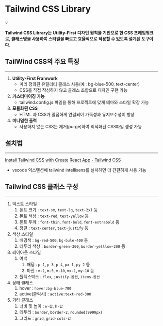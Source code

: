 # Tailwind CSS Library

<aside>
💡

**Tailwind CSS Library는 Utility-First 디자인 원칙을 기반으로 한 CSS 프레임워크로, 클래스명을 사용하여 스타일을 빠르고 효율적으로 적용할 수 있도록 설계된 도구이다.**

</aside>

## TailWind CSS의 주요 특징

---

1. **Utility-First Framwork**
    - 미리 정의된 유틸리티 클래스 사용(예 : bg-blue-500, text-center)
    - CSS를 직접 작성하지 않고 클래스 조합으로 디자인 구현 가능
2. **커스터마이징 가능**
    - tailwind.config.js 파일을 통해 프로젝트에 맞게 테마와 스타일 확장 가능
3. **모듈화된 CSS**
    - HTML 과 CSS가 밀접하게 연결되어 가독성과 유지보수성이 향상
4. **미니멀한 출력**
    - 사용하지 않는 CSS는 제거(purge)하여 최적화된 CSS파일 생성 가능

## 설치법

---

[Install Tailwind CSS with Create React App - Tailwind CSS](https://tailwindcss.com/docs/guides/create-react-app)

- vscode 익스텐션에 tailwind intellisens를 설치하면 더 간편하게 사용 가능

## Tailwind CSS 클래스 구성

---

1. 텍스트 스타일
    1. 폰트 크기 : `text-sm`, `text-lg`, `text-2xl` 등
    2. 폰트 색상 : `text-red`, `text-yellow` 등
    3. 폰트 두께 : `font-thin`, `font-bold`, `font-extrabold` 등
    4. 정렬 : `text-center`, `text-justify` 등
2. 색상  스타일
    1. 배경색 : `bg-red-500`, `bg-bule-400` 등
    2. 테두리 색상 : `border-green-300`, `border-yelllow-200` 등
3. 레이아웃 스타일
    1. 여백
        1. 패딩 : `p-1`, `p-3`, `p-4`, `px-1`, `py-2` 등
        2. 마진 : `m-1`, `m-5`, `m-10`, `mx-1`, `my-10` 등
    2. 플렉스박스 : `flex`, `justify-옵션`, `items-옵션`
4. 상태 클래스
    1. hover : `hover:bg-blue-700`
    2. active(클릭시) : `active:text-red-300`
5. 기타 클래스
    1. 너비 및 높이 : `w-값`, `h-값`
    2. 테두리 : `border`, `border-2`, `rounded(9999px)`
    3. 그리드 : `grid`, `grid-cols-값`